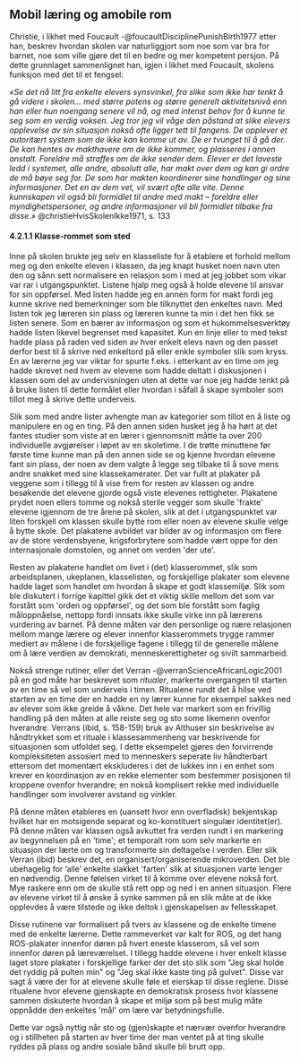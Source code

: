 

## Mobil læring og amobile rom

Christie, i likhet med Foucault -@foucaultDisciplinePunishBirth1977 etter han, beskrev hvordan skolen var naturliggjort som noe som var bra for barnet, noe som ville gjøre det til en bedre og mer kompetent persjon. På dette grunnlaget sammenlignet han, igjen i likhet med Foucault, skolens funksjon med det til et fengsel:

*«Se det nå litt fra enkelte elevers synsvinkel, fra slike som ikke har tenkt å gå videre i skolen... med større potens og større generelt aktivitetsnivå enn han eller hun noengang senere vil nå, og med intenst behov for å kunne te seg som en verdig voksen. Jeg tror jeg vil våge den påstand at slike elevers opplevelse av sin situasjon nokså ofte ligger tett til fangens. De opplever et autoritært system som de ikke kan komme ut av. De er tvunget til å gå der. De kan hentes av makthavere om de ikke kommer, og plasseres i annen anstalt. Foreldre må straffes om de ikke sender dem. Elever er det laveste ledd i systemet, alle andre, absolutt alle, har makt over dem og kan gi ordre de må bøye seg for. De som har makten koordinerer sine handlinger og sine informasjoner. Det en av dem vet, vil svært ofte alle vite. Denne kunnskapen vil også bli formidlet til andre med makt – foreldre eller myndighetspersoner, og andre informasjoner vil bli formidlet tilbake fra disse.»* @christieHvisSkolenIkke1971, s. 133


#### 4.2.1.1 Klasse-rommet som sted

Inne på skolen brukte jeg selv en klasseliste for å etablere et forhold mellom meg og den enkelte eleven i klassen, da jeg knapt husket noen navn uten den og sånn sett normalisere en relasjon som i med at jeg jobbet som vikar var rar i utgangspunktet. Listene hjalp meg også å holde elevene til ansvar for sin oppførsel. Med listen hadde jeg en annen form for makt fordi jeg kunne skrive ned bemerkninger som ble tilknyttet den enkeltes navn. Med listen tok jeg læreren sin plass og læreren kunne ta min i det hen fikk se listen senere. Som en bærer av informasjon og som et hukommelsesverktøy hadde listen likevel begrenset med kapasitet. Kun en linje eller to med tekst hadde plass på raden ved siden av hver enkelt elevs navn og den passet derfor best til å skrive ned enkeltord på eller enkle symboler slik som kryss. En av lærerne jeg var viktar for spurte f.eks. i etterkant av en time om jeg hadde skrevet ned hvem av elevene som hadde deltatt i diskusjonen i klassen som del av undervisningen uten at dette var noe jeg hadde tenkt på å bruke listen til dette formålet eller hvordan i såfall å skape symboler som tillot meg å skrive dette underveis.

Slik som med andre lister avhengte man av kategorier som tillot en å liste og manipulere en og en ting. På den annen siden husket jeg å ha hørt at det fantes studier som viste at en lærer i gjennomsnitt måtte ta over 200 individuelle avgjørelser i løpet av en skoletime. I de trøtte minuttene før første time kunne man på den annen side se og kjenne hvordan elevene fant *sin* plass, der noen av dem valgte å legge seg tilbake til å sove mens andre snakket med sine klassekamerater. Det var fullt at plakater på veggene som i tillegg til å vise frem for resten av klassen og andre besøkende det elevene gjorde også viste elevenes rettigheter. Plakatene prydet noen ellers tomme og nokså sterile vegger som skulle 'frakte' elevene igjennom de tre årene på skolen, slik at det i utgangspunktet var liten forskjell om klassen skulle bytte rom eller noen av elevene skulle velge å bytte skole. Det plakatene avbildet var bilder av og informasjon om flere av de store verdensbyene, krigsforbrytere som hadde vært oppe for den internasjonale domstolen, og annet om verden 'der ute'.

Resten av plakatene handlet om livet i (det) klasserommet, slik som arbeidsplanen, ukeplanen, klasselisten, og forskjellige plakater som elevene hadde laget som handlet om hvordan å skape et godt klassemiljø. Slik som ble diskutert i forrige kapittel gikk det et viktig skille mellom det som var forstått som 'orden og oppførsel', og det som ble forstått som faglig måloppnåelse, nettopp fordi innsats ikke skulle virke inn på lærerens vurdering av barnet. På denne måten var den personlige og nære relasjonen mellom mange lærere og elever innenfor klasserommets trygge rammer mediert av målene i de forskjellige fagene i tillegg til de generelle målene om å lære verdien av demokrati, menneskerettigheter og sivilt sammarbeid.

Nokså strenge rutiner, eller det Verran -@verranScienceAfricanLogic2001 på en god måte har beskrevet som *ritualer*, markerte overgangen til starten av en time så vel som underveis i timen. Ritualene rundt det å hilse ved starten av en time der en hadde en ny lærer kunne for eksempel sakkes ned av elever som ikke greide å våkne. Det hele var markert som en frivillig handling på den måten at alle reiste seg og sto some likemenn ovenfor hverandre. Verrans (ibid, s. 158-159) bruk av Althuser sin beskrivelse av håndtrykket som et rituale i klassesammenheng var beskrivende for situasjonen som utfoldet seg. I dette eksempelet gjøres den forvirrende kompleksiteten assosiert med to menneskers seperate liv håndterbart ettersom det momentært ekskluderes i det de lukkes inn i en enhet som krever en koordinasjon av en rekke elementer som bestemmer posisjonen til kroppene ovenfor hverandre; en nokså komplisert rekke med individuelle handlinger som involverer avstand og vinkler.

På denne måten etableres en (uansett hvor enn overfladisk) bekjentskap hvilket har en motsigende separat og ko-konstituert singulær identitet(er). På denne måten var klassen også avkuttet fra verden rundt i en markering av begynnelsen på en 'time'; et temporalt rom som selv markerte en situasjon der lærte om og transformerte sin deltagelse i verden. Eller slik Verran (ibid) beskrev det, en organisert/organiserende mikroverden. Det ble ubehagelig for ’alle’ enkelte slakket 'farten' slik at situasjonen varte lenger en nødvendig. Denne følelsen virket til å komme over elevene nokså fort. Mye raskere enn om de skulle stå rett opp og ned i en annen situasjon. Flere av elevene virket til å ønske å synke sammen på en slik måte at de ikke opplevdes å være tilstede og ikke deltok i gjenskapelsen av fellesskapet.

Disse rutinene var formalisert på tvers av klassene og de enkelte timene med de enkelte lærerne. Dette rammeverket var kalt for ROS, og det hang ROS-plakater innenfor døren på hvert eneste klasserom, så vel som innenfor døren på læreværelset. I tillegg hadde elevene i hver enkelt klasse laget store plakater i forskjellige farker der det sto slik som "Jeg skal holde det ryddig på pulten min" og "Jeg skal ikke kaste ting på gulvet". Disse var sagt å være der for at elevene skulle føle et eierskap til disse reglene. Disse ritualene hvor elevene gjenskapte en demokratisk prosess hvor klassene sammen diskuterte hvordan å skape et miljø som på best mulig måte oppnådde den enkeltes 'mål' om lære var betydningsfulle.

Dette var også nyttig når sto og (gjen)skapte et nærvær ovenfor hverandre og i stillheten på starten av hver time der man ventet på at ting skulle ryddes på plass og andre sosiale bånd skulle bli brutt opp.
